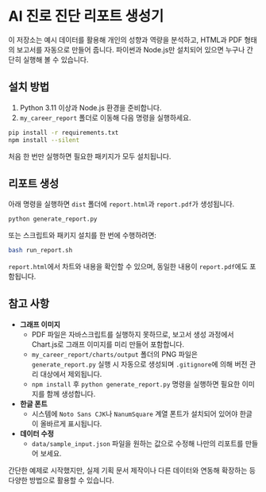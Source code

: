 # AI 진로 진단 리포트 생성기

이 저장소는 예시 데이터를 활용해 개인의 성향과 역량을 분석하고, HTML과 PDF 형태의 보고서를 자동으로 만들어 줍니다. 파이썬과 Node.js만 설치되어 있으면 누구나 간단히 실행해 볼 수 있습니다.

## 설치 방법

1. Python 3.11 이상과 Node.js 환경을 준비합니다.
2. `my_career_report` 폴더로 이동해 다음 명령을 실행하세요.

```bash
pip install -r requirements.txt
npm install --silent
```

처음 한 번만 실행하면 필요한 패키지가 모두 설치됩니다.

## 리포트 생성

아래 명령을 실행하면 `dist` 폴더에 `report.html`과 `report.pdf`가 생성됩니다.

```bash
python generate_report.py
```

또는 스크립트와 패키지 설치를 한 번에 수행하려면:

```bash
bash run_report.sh
```

`report.html`에서 차트와 내용을 확인할 수 있으며, 동일한 내용이 `report.pdf`에도 포함됩니다.

## 참고 사항

- **그래프 이미지**
  - PDF 파일은 자바스크립트를 실행하지 못하므로, 보고서 생성 과정에서 Chart.js로 그래프 이미지를 미리 만들어 포함합니다.
  - `my_career_report/charts/output` 폴더의 PNG 파일은 `generate_report.py` 실행 시 자동으로 생성되며 `.gitignore`에 의해 버전 관리 대상에서 제외됩니다.
  - `npm install` 후 `python generate_report.py` 명령을 실행하면 필요한 이미지를 함께 생성합니다.
- **한글 폰트**
  - 시스템에 `Noto Sans CJK`나 `NanumSquare` 계열 폰트가 설치되어 있어야 한글이 올바르게 표시됩니다.
- **데이터 수정**
  - `data/sample_input.json` 파일을 원하는 값으로 수정해 나만의 리포트를 만들어 보세요.

간단한 예제로 시작했지만, 실제 기획 문서 제작이나 다른 데이터와 연동해 확장하는 등 다양한 방법으로 활용할 수 있습니다.
